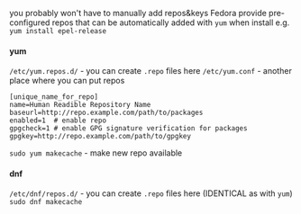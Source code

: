 you probably won't have to manually add repos&keys
Fedora provide pre-configured repos that can be automatically added with `yum` when install
	e.g. `yum install epel-release`

#### yum
`/etc/yum.repos.d/` - you can create `.repo` files here
`/etc/yum.conf` - another place where you can put repos
```
[unique_name_for_repo]
name=Human Readible Repository Name
baseurl=http://repo.example.com/path/to/packages
enabled=1  # enable repo
gpgcheck=1 # enable GPG signature verification for packages
gpgkey=http://repo.example.com/path/to/gpgkey
```
`sudo yum makecache` - make new repo available


#### dnf
`/etc/dnf/repos.d/` - you can create `.repo` files here (IDENTICAL as with `yum`)
`sudo dnf makecache` 